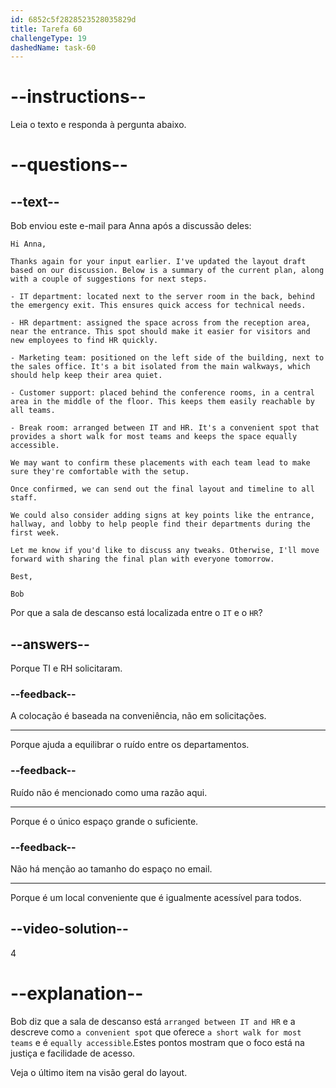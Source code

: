 ```yaml
---
id: 6852c5f2828523528035829d
title: Tarefa 60
challengeType: 19
dashedName: task-60
---
```


<!-- READING -->

# --instructions--

Leia o texto e responda à pergunta abaixo.

# --questions--

## --text--

Bob enviou este e-mail para Anna após a discussão deles:

`Hi Anna,`

`Thanks again for your input earlier. I've updated the layout draft based on our discussion. Below is a summary of the current plan, along with a couple of suggestions for next steps.`

`- IT department: located next to the server room in the back, behind the emergency exit. This ensures quick access for technical needs.`

`- HR department: assigned the space across from the reception area, near the entrance. This spot should make it easier for visitors and new employees to find HR quickly.`

`- Marketing team: positioned on the left side of the building, next to the sales office. It's a bit isolated from the main walkways, which should help keep their area quiet.`

`- Customer support: placed behind the conference rooms, in a central area in the middle of the floor. This keeps them easily reachable by all teams.`

`- Break room: arranged between IT and HR. It's a convenient spot that provides a short walk for most teams and keeps the space equally accessible.`

`We may want to confirm these placements with each team lead to make sure they're comfortable with the setup.`

`Once confirmed, we can send out the final layout and timeline to all staff.`

`We could also consider adding signs at key points like the entrance, hallway, and lobby to help people find their departments during the first week.`

`Let me know if you'd like to discuss any tweaks. Otherwise, I'll move forward with sharing the final plan with everyone tomorrow.`

`Best,`

`Bob`

Por que a sala de descanso está localizada entre o `IT` e o `HR`?

## --answers--

Porque TI e RH solicitaram.

### --feedback--

A colocação é baseada na conveniência, não em solicitações.

---

Porque ajuda a equilibrar o ruído entre os departamentos.

### --feedback--

Ruído não é mencionado como uma razão aqui.

---

Porque é o único espaço grande o suficiente.

### --feedback--

Não há menção ao tamanho do espaço no email.

---

Porque é um local conveniente que é igualmente acessível para todos.

## --video-solution--

4

# --explanation--

Bob diz que a sala de descanso está `arranged between IT and HR` e a descreve como `a convenient spot` que oferece `a short walk for most teams` e é `equally accessible`.Estes pontos mostram que o foco está na justiça e facilidade de acesso.

Veja o último item na visão geral do layout.
